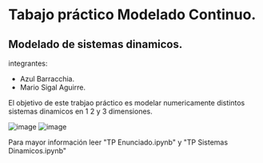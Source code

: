 # Tabajo práctico Modelado Continuo.
## Modelado de sistemas dinamicos.
 integrantes:
  - Azul Barracchia.
  - Mario Sigal Aguirre.

El objetivo de este trabjao práctico es modelar numericamente distintos sistemas dinamicos en 1 2 y 3 dimensiones.

![image](https://github.com/user-attachments/assets/04aa130d-0a87-4aa3-b948-034cbc96a53f) ![image](https://github.com/user-attachments/assets/1366970a-d15f-43df-840f-65bf4bb46ce8)

Para mayor información leer "TP Enunciado.ipynb" y "TP Sistemas Dinamicos.ipynb"


